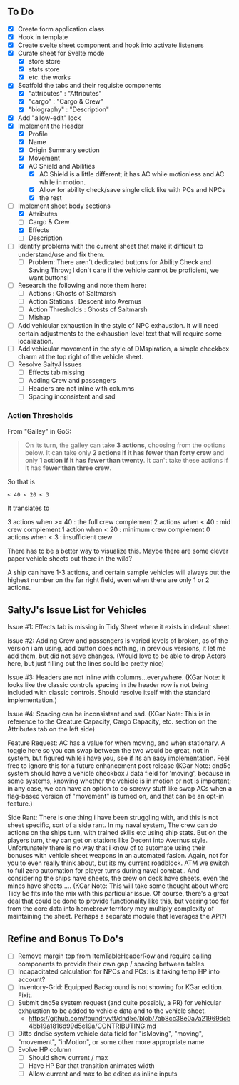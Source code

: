 ## To Do

- [x] Create form application class
- [x] Hook in template
- [x] Create svelte sheet component and hook into activate listeners
- [x] Curate sheet for Svelte mode
  - [x] store store
  - [x] stats store
  - [x] etc. the works
- [x] Scaffold the tabs and their requisite components
  - [x] "attributes" : "Attributes"
  - [x] "cargo" : "Cargo & Crew"
  - [x] "biography" : "Description"
- [x] Add "allow-edit" lock
- [x] Implement the Header
  - [x] Profile
  - [x] Name
  - [x] Origin Summary section
  - [x] Movement
  - [x] AC Shield and Abilities
    - [x] AC Shield is a little different; it has AC while motionless and AC while in motion.
    - [x] Allow for ability check/save single click like with PCs and NPCs
    - [x] the rest
- [ ] Implement sheet body sections
  - [x] Attributes
  - [ ] Cargo & Crew
  - [x] Effects
  - [ ] Description
- [ ] Identify problems with the current sheet that make it difficult to understand/use and fix them.
  - [ ] Problem: There aren't dedicated buttons for Ability Check and Saving Throw; I don't care if the vehicle cannot be proficient, we want buttons!
- [ ] Research the following and note them here:
  - [ ] Actions : Ghosts of Saltmarsh
  - [ ] Action Stations : Descent into Avernus
  - [ ] Action Thresholds : Ghosts of Saltmarsh
  - [ ] Mishap
- [ ] Add vehicular exhaustion in the style of NPC exhaustion. It will need certain adjustments to the exhaustion level text that will require some localization.
- [ ] Add vehicular movement in the style of DMspiration, a simple checkbox charm at the top right of the vehicle sheet.
- [ ] Resolve SaltyJ Issues
  - [ ] Effects tab missing
  - [ ] Adding Crew and passengers
  - [ ] Headers are not inline with columns
  - [ ] Spacing inconsistent and sad

### Action Thresholds

From "Galley" in GoS:

> On its turn, the galley can take **3 actions**, choosing from the options below. It can take only **2 actions if it has fewer than forty crew** and only **1 action if it has fewer than twenty**. It can't take these actions if it has **fewer than three crew**.

So that is

`< 40 < 20 < 3`

It translates to

3 actions when >= 40 : the full crew complement
2 actions when < 40 : mid crew complement
1 action when < 20 : minimum crew complement
0 actions when < 3 : insufficient crew

There has to be a better way to visualize this. Maybe there are some clever paper vehicle sheets out there in the wild?

A ship can have 1-3 actions, and certain sample vehicles will always put the highest number on the far right field, even when there are only 1 or 2 actions.

## SaltyJ's Issue List for Vehicles

Issue #1: Effects tab is missing in Tidy Sheet where it exists in default sheet.

Issue #2: Adding Crew and passengers is varied levels of broken, as of the version i am using, add button does nothing, in previous versions, it let me add them, but did not save changes. (Would love to be able to drop Actors here, but just filling out the lines sould be pretty nice)

Issue #3: Headers are not inline with columns...everywhere.
(KGar Note: it looks like the classic controls spacing in the header row is not being included with classic controls. Should resolve itself with the standard implementation.)

Issue #4: Spacing can be inconsistant and sad.
(KGar Note: This is in reference to the Creature Capacity, Cargo Capacity, etc. section on the Attributes tab on the left side)

Feature Request: AC has a value for when moving, and when stationary. A toggle here so you can swap between the two would be great, not in system, but figured while i have you, see if its an easy implementation. Feel free to ignore this for a future enhancement post release
(KGar Note: dnd5e system should have a vehicle checkbox / data field for 'moving', because in some systems, knowing whether the vehicle is in motion or not is important; in any case, we can have an option to do screwy stuff like swap ACs when a flag-based version of "movement" is turned on, and that can be an opt-in feature.)

Side Rant: There is one thing i have been struggling with, and this is not sheet specific, sort of a side rant.
In my naval system, The crew can do actions on the ships turn, with trained skills etc using ship stats.
But on the players turn, they can get on stations like Decent into Avernus style.
Unfortunately there is no way that i know of to automate using their bonuses with vehicle sheet weapons in an automated fasion. 
Again, not for you to even really think about, but its my current roadblock. ATM we switch to full zero automation for player turns during naval combat..
And considering the ships have sheets, the crew on deck have sheets, even the mines have sheets.....
(KGar Note: This will take some thought about where Tidy 5e fits into the mix with this particular issue. Of course, there's a great deal that could be done to provide functionality like this, but veering too far from the core data into homebrew territory may multiply complexity of maintaining the sheet. Perhaps a separate module that leverages the API?)


## Refine and Bonus To Do's

- [ ] Remove margin top from ItemTableHeaderRow and require calling components to provide their own gap / spacing between tables.
- [ ] Incapacitated calculation for NPCs and PCs: is it taking temp HP into account?
- [ ] Inventory-Grid: Equipped Background is not showing for KGar edition. Fixit.
- [ ] Submit dnd5e system request (and quite possibly, a PR) for vehicular exhaustion to be added to vehicle data and to the vehicle sheet.
  - https://github.com/foundryvtt/dnd5e/blob/7ab8cc38e0a7a21969dcb4bb19a1816d99d5e19a/CONTRIBUTING.md
- [ ] Ditto dnd5e system vehicle data field for "isMoving", "moving", "movement", "inMotion", or some other more appropriate name
- [ ] Evolve HP column
  - [ ] Should show current / max
  - [ ] Have HP Bar that transition animates width
  - [ ] Allow current and max to be edited as inline inputs